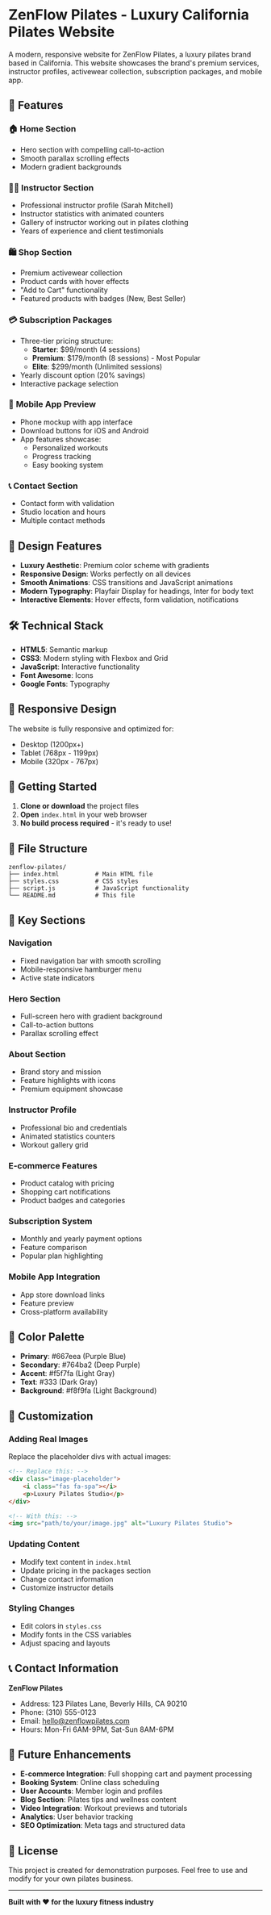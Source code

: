 # ZenFlow Pilates - Luxury California Pilates Website

A modern, responsive website for ZenFlow Pilates, a luxury pilates brand based in California. This website showcases the brand's premium services, instructor profiles, activewear collection, subscription packages, and mobile app.

## 🌟 Features

### 🏠 **Home Section**
- Hero section with compelling call-to-action
- Smooth parallax scrolling effects
- Modern gradient backgrounds

### 👩‍🏫 **Instructor Section**
- Professional instructor profile (Sarah Mitchell)
- Instructor statistics with animated counters
- Gallery of instructor working out in pilates clothing
- Years of experience and client testimonials

### 🛍️ **Shop Section**
- Premium activewear collection
- Product cards with hover effects
- "Add to Cart" functionality
- Featured products with badges (New, Best Seller)

### 💳 **Subscription Packages**
- Three-tier pricing structure:
  - **Starter**: $99/month (4 sessions)
  - **Premium**: $179/month (8 sessions) - Most Popular
  - **Elite**: $299/month (Unlimited sessions)
- Yearly discount option (20% savings)
- Interactive package selection

### 📱 **Mobile App Preview**
- Phone mockup with app interface
- Download buttons for iOS and Android
- App features showcase:
  - Personalized workouts
  - Progress tracking
  - Easy booking system

### 📞 **Contact Section**
- Contact form with validation
- Studio location and hours
- Multiple contact methods

## 🎨 Design Features

- **Luxury Aesthetic**: Premium color scheme with gradients
- **Responsive Design**: Works perfectly on all devices
- **Smooth Animations**: CSS transitions and JavaScript animations
- **Modern Typography**: Playfair Display for headings, Inter for body text
- **Interactive Elements**: Hover effects, form validation, notifications

## 🛠️ Technical Stack

- **HTML5**: Semantic markup
- **CSS3**: Modern styling with Flexbox and Grid
- **JavaScript**: Interactive functionality
- **Font Awesome**: Icons
- **Google Fonts**: Typography

## 📱 Responsive Design

The website is fully responsive and optimized for:
- Desktop (1200px+)
- Tablet (768px - 1199px)
- Mobile (320px - 767px)

## 🚀 Getting Started

1. **Clone or download** the project files
2. **Open** `index.html` in your web browser
3. **No build process required** - it's ready to use!

## 📁 File Structure

```
zenflow-pilates/
├── index.html          # Main HTML file
├── styles.css          # CSS styles
├── script.js           # JavaScript functionality
└── README.md           # This file
```

## 🎯 Key Sections

### Navigation
- Fixed navigation bar with smooth scrolling
- Mobile-responsive hamburger menu
- Active state indicators

### Hero Section
- Full-screen hero with gradient background
- Call-to-action buttons
- Parallax scrolling effect

### About Section
- Brand story and mission
- Feature highlights with icons
- Premium equipment showcase

### Instructor Profile
- Professional bio and credentials
- Animated statistics counters
- Workout gallery grid

### E-commerce Features
- Product catalog with pricing
- Shopping cart notifications
- Product badges and categories

### Subscription System
- Monthly and yearly payment options
- Feature comparison
- Popular plan highlighting

### Mobile App Integration
- App store download links
- Feature preview
- Cross-platform availability

## 🎨 Color Palette

- **Primary**: #667eea (Purple Blue)
- **Secondary**: #764ba2 (Deep Purple)
- **Accent**: #f5f7fa (Light Gray)
- **Text**: #333 (Dark Gray)
- **Background**: #f8f9fa (Light Background)

## 🔧 Customization

### Adding Real Images
Replace the placeholder divs with actual images:
```html
<!-- Replace this: -->
<div class="image-placeholder">
    <i class="fas fa-spa"></i>
    <p>Luxury Pilates Studio</p>
</div>

<!-- With this: -->
<img src="path/to/your/image.jpg" alt="Luxury Pilates Studio">
```

### Updating Content
- Modify text content in `index.html`
- Update pricing in the packages section
- Change contact information
- Customize instructor details

### Styling Changes
- Edit colors in `styles.css`
- Modify fonts in the CSS variables
- Adjust spacing and layouts

## 📞 Contact Information

**ZenFlow Pilates**
- Address: 123 Pilates Lane, Beverly Hills, CA 90210
- Phone: (310) 555-0123
- Email: hello@zenflowpilates.com
- Hours: Mon-Fri 6AM-9PM, Sat-Sun 8AM-6PM

## 🔮 Future Enhancements

- **E-commerce Integration**: Full shopping cart and payment processing
- **Booking System**: Online class scheduling
- **User Accounts**: Member login and profiles
- **Blog Section**: Pilates tips and wellness content
- **Video Integration**: Workout previews and tutorials
- **Analytics**: User behavior tracking
- **SEO Optimization**: Meta tags and structured data

## 📄 License

This project is created for demonstration purposes. Feel free to use and modify for your own pilates business.

---

**Built with ❤️ for the luxury fitness industry**
